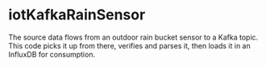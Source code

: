 # iotKafkaRainSensor

The source data flows from an outdoor rain bucket sensor to a Kafka topic. This code picks it up from there, verifies and parses it, then loads it in an InfluxDB for consumption.